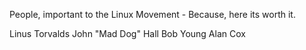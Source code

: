 People, important to the Linux Movement - Because, here its worth it.


Linus Torvalds
John "Mad Dog" Hall
Bob Young
Alan Cox